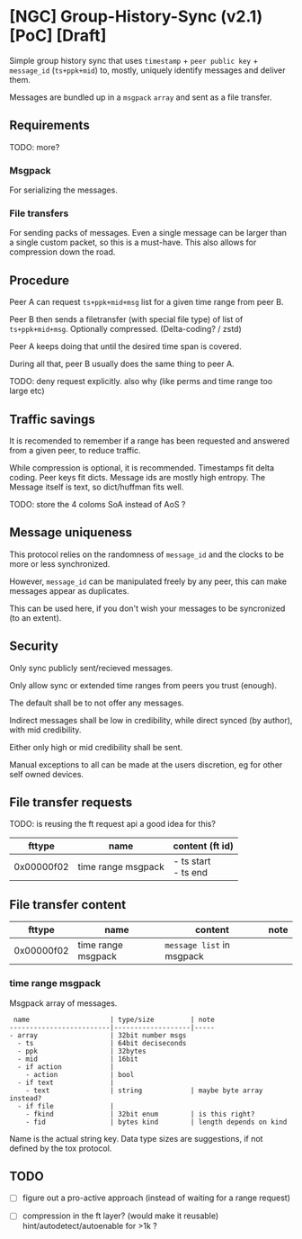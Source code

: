 # [NGC] Group-History-Sync (v2.1) [PoC] [Draft]

Simple group history sync that uses `timestamp` + `peer public key` + `message_id` (`ts+ppk+mid`) to, mostly, uniquely identify messages and deliver them.

Messages are bundled up in a `msgpack` `array` and sent as a file transfer.

## Requirements

TODO: more?

### Msgpack

For serializing the messages.

### File transfers

For sending packs of messages.
Even a single message can be larger than a single custom packet, so this is a must-have.
This also allows for compression down the road.

## Procedure

Peer A can request `ts+ppk+mid+msg` list for a given time range from peer B.

Peer B then sends a filetransfer (with special file type) of list of `ts+ppk+mid+msg`.
Optionally compressed. (Delta-coding? / zstd)

Peer A keeps doing that until the desired time span is covered.

During all that, peer B usually does the same thing to peer A.

TODO: deny request explicitly. also why (like perms and time range too large etc)

## Traffic savings

It is recomended to remember if a range has been requested and answered from a given peer, to reduce traffic.

While compression is optional, it is recommended.
Timestamps fit delta coding.
Peer keys fit dicts.
Message ids are mostly high entropy.
The Message itself is text, so dict/huffman fits well.

TODO: store the 4 coloms SoA instead of AoS ?

## Message uniqueness

This protocol relies on the randomness of `message_id` and the clocks to be more or less synchronized.

However, `message_id` can be manipulated freely by any peer, this can make messages appear as duplicates.

This can be used here, if you don't wish your messages to be syncronized (to an extent).

## Security

Only sync publicly sent/recieved messages.

Only allow sync or extended time ranges from peers you trust (enough).

The default shall be to not offer any messages.

Indirect messages shall be low in credibility, while direct synced (by author), with mid credibility.

Either only high or mid credibility shall be sent.


Manual exceptions to all can be made at the users discretion, eg for other self owned devices.

## File transfer requests

TODO: is reusing the ft request api a good idea for this?

| fttype     | name | content (ft id) |
|------------|------|---------------------|
| 0x00000f02 | time range msgpack | - ts start </br> - ts end |

## File transfer content

| fttype     | name | content                    | note |
|------------|------|----------------------------|---|
| 0x00000f02 | time range msgpack | `message list` in msgpack | |

### time range msgpack

Msgpack array of messages.

```
 name                    | type/size         | note
-------------------------|-------------------|-----
- array                  | 32bit number msgs
  - ts                   | 64bit deciseconds
  - ppk                  | 32bytes
  - mid                  | 16bit
  - if action            |
    - action             | bool
  - if text              |
    - text               | string            | maybe byte array instead?
  - if file              |
    - fkind              | 32bit enum        | is this right?
    - fid                | bytes kind        | length depends on kind
```

Name is the actual string key.
Data type sizes are suggestions, if not defined by the tox protocol.

## TODO

- [ ] figure out a pro-active approach (instead of waiting for a range request)
- [ ] compression in the ft layer? (would make it reusable) hint/autodetect/autoenable for >1k ?

